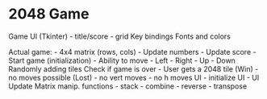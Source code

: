 # 2048 Game
Game UI (Tkinter)
    - title/score
    - grid
Key bindings
Fonts and colors

Actual game:
    - 4x4 matrix (rows, cols)
    - Update numbers
    - Update score
    - Start game (initialization)
    - Ability to move
        - Left
        - Right
        - Up
        - Down
    Randomly adding tiles
    Check if game is over
        - User gets a 2048 tile (Win)
        - no moves possible (Lost)
            - no vert moves
            - no h moves
    UI
        - initialize UI
        - UI Update
    Matrix manip. functions
        - stack
        - combine
        - reverse
        - transpose